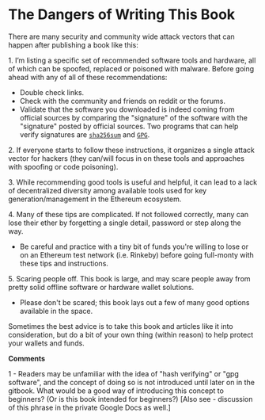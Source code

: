 # The Dangers of Writing This Book

There are many security and community wide attack vectors that can happen after publishing a book like this:

1\. I’m listing a specific set of recommended software tools and hardware, all of which can be spoofed, replaced or poisoned with malware. Before going ahead with any of all of these recommendations:

 - Double check links.
 - Check with the community and friends on reddit or the forums.
 - Validate that the software you downloaded is indeed coming from official sources by comparing the "signature" of the software with the "signature" posted by official sources. Two programs that can help verify signatures are [```sha256sum```](https://help.ubuntu.com/community/HowToSHA256Sum) and [```GPG```](https://en.wikipedia.org/wiki/GNU_Privacy_Guard).

2\. If everyone starts to follow these instructions, it organizes a single attack vector for hackers (they can/will focus in on these tools and approaches with spoofing or code poisoning).

3\. While recommending good tools is useful and helpful, it can lead to a lack of decentralized diversity among available tools used for key generation/management in the Ethereum ecosystem.


4\. Many of these tips are complicated. If not followed correctly, many can lose their ether by forgetting a single detail, password or step along the way.

  - Be careful and practice with a tiny bit of funds you're willing to lose or on an Ethereum test network (i.e. Rinkeby) before going full-monty with these tips and instructions.
 
5\. Scaring people off. This book is large, and may scare people away from pretty solid offline software or hardware wallet solutions.

 - Please don't be scared; this book lays out a few of many good options available in the space.

Sometimes the best advice is to take this book and articles like it into consideration, but do a bit of your own thing (within reason) to help protect your wallets and funds.

**Comments**

1 - Readers may be unfamiliar with the idea of "hash verifying" or "gpg software", and the concept of doing so is not introduced until later on in the gitbook. What would be a good way of introducing this concept to beginners? (Or is this book intended for beginners?) [Also see - discussion of this phrase in the private Google Docs as well.]
